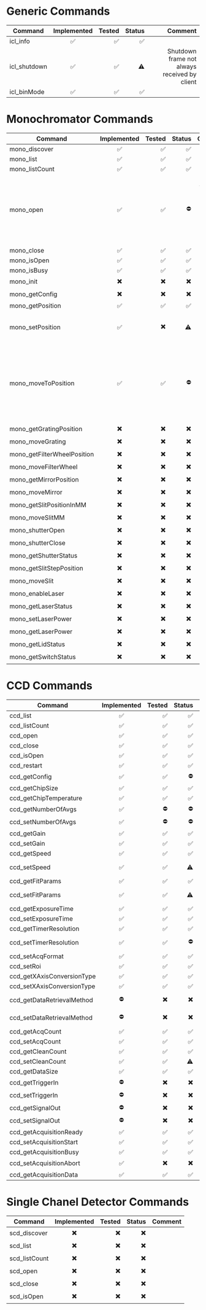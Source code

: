 # Generic Commands

| Command      | Implemented | Tested | Status |                                      Comment |
|--------------|:-----------:|-------:|-------:|---------------------------------------------:|
| icl_info     |      ✅      |      ✅ |      ✅ |                                              |
| icl_shutdown |      ✅      |      ✅ |     ⚠️ | Shutdown frame not always received by client |
| icl_binMode  |      ✅      |      ✅ |      ✅ |                                              |

# Monochromator Commands

| Command                     | Implemented | Tested | Status |                                                                 Comment |
|-----------------------------|:-----------:|-------:|-------:|------------------------------------------------------------------------:|
| mono_discover               |      ✅      |      ✅ |      ✅ |                                                                         |
| mono_list                   |      ✅      |      ✅ |      ✅ |                                                                         |
| mono_listCount              |      ✅      |      ✅ |      ✅ |                                                                         |
| mono_open                   |      ✅      |      ✅ |      ⛔ |     Opening the mono does not work atm if a CCD is attached to the mono |
| mono_close                  |      ✅      |      ✅ |      ✅ |                                                                         |
| mono_isOpen                 |      ✅      |      ✅ |      ✅ |                                                                         |
| mono_isBusy                 |      ✅      |      ✅ |      ✅ |                                                                         |
| mono_init                   |     ✖️      |     ✖️ |     ✖️ |                                                                         |
| mono_getConfig              |     ✖️      |     ✖️ |     ✖️ |                                                                         |
| mono_getPosition            |      ✅      |      ✅ |      ✅ |                                                                         |
| mono_setPosition            |      ✅      |     ✖️ |     ⚠️ |                                      Should this be available to users? |
| mono_moveToPosition         |      ✅      |      ✅ |      ⛔ | Mono not working as expected yet, does not move to position as expected |
| mono_getGratingPosition     |     ✖️      |     ✖️ |     ✖️ |                                                                         |
| mono_moveGrating            |     ✖️      |     ✖️ |     ✖️ |                                                                         |
| mono_getFilterWheelPosition |     ✖️      |     ✖️ |     ✖️ |                                                                         |
| mono_moveFilterWheel        |     ✖️      |     ✖️ |     ✖️ |                                                                         |
| mono_getMirrorPosition      |     ✖️      |     ✖️ |     ✖️ |                                                                         |
| mono_moveMirror             |     ✖️      |     ✖️ |     ✖️ |                                                                         |
| mono_getSlitPositionInMM    |     ✖️      |     ✖️ |     ✖️ |                                                                         |
| mono_moveSlitMM             |     ✖️      |     ✖️ |     ✖️ |                                                                         |
| mono_shutterOpen            |     ✖️      |     ✖️ |     ✖️ |                                                                         |
| mono_shutterClose           |     ✖️      |     ✖️ |     ✖️ |                                                                         |
| mono_getShutterStatus       |     ✖️      |     ✖️ |     ✖️ |                                                                         |
| mono_getSlitStepPosition    |     ✖️      |     ✖️ |     ✖️ |                                                                         |
| mono_moveSlit               |     ✖️      |     ✖️ |     ✖️ |                                                                         |
| mono_enableLaser            |     ✖️      |     ✖️ |     ✖️ |                                                                         |
| mono_getLaserStatus         |     ✖️      |     ✖️ |     ✖️ |                                                                         |
| mono_setLaserPower          |     ✖️      |     ✖️ |     ✖️ |                                                                         |
| mono_getLaserPower          |     ✖️      |     ✖️ |     ✖️ |                                                                         |
| mono_getLidStatus           |     ✖️      |     ✖️ |     ✖️ |                                                                         |
| mono_getSwitchStatus        |     ✖️      |     ✖️ |     ✖️ |                                                                         |

# CCD Commands

| Command                    | Implemented | Tested | Status |                                                             Comment |
|----------------------------|:-----------:|-------:|-------:|--------------------------------------------------------------------:|
| ccd_list                   |      ✅      |      ✅ |      ✅ |                                                                     |
| ccd_listCount              |      ✅      |      ✅ |      ✅ |                                                                     |
| ccd_open                   |      ✅      |      ✅ |      ✅ |                                                                     |
| ccd_close                  |      ✅      |      ✅ |      ✅ |                                                                     |
| ccd_isOpen                 |      ✅      |      ✅ |      ✅ |                                                                     |
| ccd_restart                |      ✅      |      ✅ |      ✅ |                                                                     |
| ccd_getConfig              |      ✅      |      ✅ |      ⛔ |                              Does not return anything at the moment |
| ccd_getChipSize            |      ✅      |      ✅ |      ✅ |                                                                     |
| ccd_getChipTemperature     |      ✅      |      ✅ |      ✅ |                                                                     |
| ccd_getNumberOfAvgs        |      ✅      |      ⛔ |      ⛔ |                             [E];-315;CCD does not support averaging |
| ccd_setNumberOfAvgs        |      ✅      |      ⛔ |      ⛔ |                             [E];-315;CCD does not support averaging |
| ccd_getGain                |      ✅      |      ✅ |      ✅ |                                                                     |
| ccd_setGain                |      ✅      |      ✅ |      ✅ |                                                                     |
| ccd_getSpeed               |      ✅      |      ✅ |      ✅ |                                                                     |
| ccd_setSpeed               |      ✅      |      ✅ |     ⚠️ |   I have a camera with 45kHz, 1MHz, 1MHz Ultra, what else is there? |
| ccd_getFitParams           |      ✅      |      ✅ |      ✅ |                                     results":{"params":"0,1,0,0,0"} |
| ccd_setFitParams           |      ✅      |      ✅ |     ⚠️ |                There is no documentation what these parameters mean |
| ccd_getExposureTime        |      ✅      |      ✅ |      ✅ |                                                                     |
| ccd_setExposureTime        |      ✅      |      ✅ |      ✅ |                                                                     |
| ccd_getTimerResolution     |      ✅      |      ✅ |      ✅ |                                                                     |
| ccd_setTimerResolution     |      ✅      |      ✅ |      ⛔ | I can set timer resolution to 0 or 1 as "resolution", but no effect |
| ccd_setAcqFormat           |      ✅      |      ✅ |      ✅ |                                                                     |
| ccd_setRoi                 |      ✅      |      ✅ |      ✅ |                                                                     |
| ccd_getXAxisConversionType |      ✅      |      ✅ |      ✅ |                                                                     |
| ccd_setXAxisConversionType |      ✅      |      ✅ |      ✅ |                                                                     |
| ccd_getDataRetrievalMethod |      ⛔      |     ✖️ |     ✖️ |       "[E];-2;ccd_getDataRetrievalMethod;Command handler not found" |
| ccd_setDataRetrievalMethod |      ⛔      |     ✖️ |     ✖️ |       "[E];-2;ccd_getDataRetrievalMethod;Command handler not found" |
| ccd_getAcqCount            |      ✅      |      ✅ |      ✅ |                                                                     |
| ccd_setAcqCount            |      ✅      |      ✅ |      ✅ |                                                                     |
| ccd_getCleanCount          |      ✅      |      ✅ |      ✅ |                                                                     |
| ccd_setCleanCount          |      ✅      |      ✅ |     ⚠️ |                             No documentation what the "mode" 238 is |
| ccd_getDataSize            |      ✅      |      ✅ |      ✅ |                                                                     |
| ccd_getTriggerIn           |      ⛔      |     ✖️ |     ✖️ |                                          needs documentation about: |
| ccd_setTriggerIn           |      ⛔      |     ✖️ |     ✖️ |                    "addressWhere":-1,"eventWhen":-1,"sigTypeHow":-1 |
| ccd_getSignalOut           |      ⛔      |     ✖️ |     ✖️ |                                            "errors":["[E];-729;on"] |
| ccd_setSignalOut           |      ⛔      |     ✖️ |     ✖️ |                                                                     |
| ccd_getAcquisitionReady    |      ✅      |      ✅ |      ✅ |                                                                     |
| ccd_setAcquisitionStart    |      ✅      |      ✅ |      ✅ |                                                                     |
| ccd_getAcquisitionBusy     |      ✅      |      ✅ |      ✅ |                                                                     |
| ccd_setAcquisitionAbort    |      ✅      |     ✖️ |     ✖️ |                                                                     |
| ccd_getAcquisitionData     |      ✅      |      ✅ |      ✅ |                                                                     |

# Single Chanel Detector Commands

| Command       | Implemented | Tested | Status | Comment |
|---------------|:-----------:|-------:|-------:|--------:|
| scd_discover  |     ✖️      |     ✖️ |     ✖️ |         |
| scd_list      |     ✖️      |     ✖️ |     ✖️ |         |
| scd_listCount |     ✖️      |     ✖️ |     ✖️ |         |
| scd_open      |     ✖️      |     ✖️ |     ✖️ |         |
| scd_close     |     ✖️      |     ✖️ |     ✖️ |         |
| scd_isOpen    |     ✖️      |     ✖️ |     ✖️ |         |
